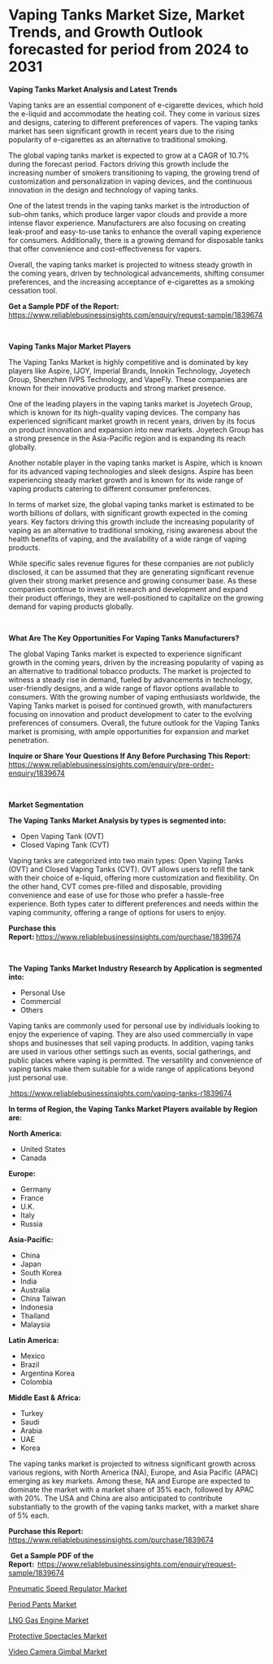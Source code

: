 <p><h1>Vaping Tanks Market Size, Market Trends, and Growth Outlook forecasted for period from 2024 to 2031</h1></p><p><strong>Vaping Tanks Market Analysis and Latest Trends</strong></p>
<p><p>Vaping tanks are an essential component of e-cigarette devices, which hold the e-liquid and accommodate the heating coil. They come in various sizes and designs, catering to different preferences of vapers. The vaping tanks market has seen significant growth in recent years due to the rising popularity of e-cigarettes as an alternative to traditional smoking. </p><p>The global vaping tanks market is expected to grow at a CAGR of 10.7% during the forecast period. Factors driving this growth include the increasing number of smokers transitioning to vaping, the growing trend of customization and personalization in vaping devices, and the continuous innovation in the design and technology of vaping tanks. </p><p>One of the latest trends in the vaping tanks market is the introduction of sub-ohm tanks, which produce larger vapor clouds and provide a more intense flavor experience. Manufacturers are also focusing on creating leak-proof and easy-to-use tanks to enhance the overall vaping experience for consumers. Additionally, there is a growing demand for disposable tanks that offer convenience and cost-effectiveness for vapers. </p><p>Overall, the vaping tanks market is projected to witness steady growth in the coming years, driven by technological advancements, shifting consumer preferences, and the increasing acceptance of e-cigarettes as a smoking cessation tool.</p></p>
<p><strong>Get a Sample PDF of the Report:&nbsp;</strong> <a href="https://www.reliablebusinessinsights.com/enquiry/request-sample/1839674">https://www.reliablebusinessinsights.com/enquiry/request-sample/1839674</a></p>
<p>&nbsp;</p>
<p><strong>Vaping Tanks Major Market Players</strong></p>
<p><p>The Vaping Tanks Market is highly competitive and is dominated by key players like Aspire, IJOY, Imperial Brands, Innokin Technology, Joyetech Group, Shenzhen IVPS Technology, and VapeFly. These companies are known for their innovative products and strong market presence.</p><p>One of the leading players in the vaping tanks market is Joyetech Group, which is known for its high-quality vaping devices. The company has experienced significant market growth in recent years, driven by its focus on product innovation and expansion into new markets. Joyetech Group has a strong presence in the Asia-Pacific region and is expanding its reach globally.</p><p>Another notable player in the vaping tanks market is Aspire, which is known for its advanced vaping technologies and sleek designs. Aspire has been experiencing steady market growth and is known for its wide range of vaping products catering to different consumer preferences.</p><p>In terms of market size, the global vaping tanks market is estimated to be worth billions of dollars, with significant growth expected in the coming years. Key factors driving this growth include the increasing popularity of vaping as an alternative to traditional smoking, rising awareness about the health benefits of vaping, and the availability of a wide range of vaping products.</p><p>While specific sales revenue figures for these companies are not publicly disclosed, it can be assumed that they are generating significant revenue given their strong market presence and growing consumer base. As these companies continue to invest in research and development and expand their product offerings, they are well-positioned to capitalize on the growing demand for vaping products globally.</p></p>
<p>&nbsp;</p>
<p><strong>What Are The Key Opportunities For Vaping Tanks Manufacturers?</strong></p>
<p><p>The global Vaping Tanks market is expected to experience significant growth in the coming years, driven by the increasing popularity of vaping as an alternative to traditional tobacco products. The market is projected to witness a steady rise in demand, fueled by advancements in technology, user-friendly designs, and a wide range of flavor options available to consumers. With the growing number of vaping enthusiasts worldwide, the Vaping Tanks market is poised for continued growth, with manufacturers focusing on innovation and product development to cater to the evolving preferences of consumers. Overall, the future outlook for the Vaping Tanks market is promising, with ample opportunities for expansion and market penetration.</p></p>
<p><strong>Inquire or Share Your Questions If Any Before Purchasing This Report:</strong> <a href="https://www.reliablebusinessinsights.com/enquiry/pre-order-enquiry/1839674">https://www.reliablebusinessinsights.com/enquiry/pre-order-enquiry/1839674</a></p>
<p>&nbsp;</p>
<p><strong>Market Segmentation</strong></p>
<p><strong>The Vaping Tanks Market Analysis by types is segmented into:</strong></p>
<p><ul><li>Open Vaping Tank (OVT)</li><li>Closed Vaping Tank (CVT)</li></ul></p>
<p><p>Vaping tanks are categorized into two main types: Open Vaping Tanks (OVT) and Closed Vaping Tanks (CVT). OVT allows users to refill the tank with their choice of e-liquid, offering more customization and flexibility. On the other hand, CVT comes pre-filled and disposable, providing convenience and ease of use for those who prefer a hassle-free experience. Both types cater to different preferences and needs within the vaping community, offering a range of options for users to enjoy.</p></p>
<p><strong>Purchase this Report:&nbsp;</strong><a href="https://www.reliablebusinessinsights.com/purchase/1839674">https://www.reliablebusinessinsights.com/purchase/1839674</a></p>
<p>&nbsp;</p>
<p><strong>The Vaping Tanks Market Industry Research by Application is segmented into:</strong></p>
<p><ul><li>Personal Use</li><li>Commercial</li><li>Others</li></ul></p>
<p><p>Vaping tanks are commonly used for personal use by individuals looking to enjoy the experience of vaping. They are also used commercially in vape shops and businesses that sell vaping products. In addition, vaping tanks are used in various other settings such as events, social gatherings, and public places where vaping is permitted. The versatility and convenience of vaping tanks make them suitable for a wide range of applications beyond just personal use.</p></p>
<p><a href="https://www.reliablebusinessinsights.com/vaping-tanks-r1839674">&nbsp;https://www.reliablebusinessinsights.com/vaping-tanks-r1839674</a></p>
<p><strong>In terms of Region, the Vaping Tanks Market Players available by Region are:</strong></p>
<p>
    <p> <strong> North America: </strong>
        <ul>
            <li>United States</li>
            <li>Canada</li>
        </ul>
        </p> 
    <p> <strong> Europe: </strong>
        <ul>
            <li>Germany</li>
            <li>France</li>
            <li>U.K.</li>
            <li>Italy</li>
            <li>Russia</li>
        </ul>
        </p> 
    <p> <strong> Asia-Pacific: </strong>
        <ul>
            <li>China</li>
            <li>Japan</li>
            <li>South Korea</li>
            <li>India</li>
            <li>Australia</li>
            <li>China Taiwan</li>
            <li>Indonesia</li>
            <li>Thailand</li>
            <li>Malaysia</li>
        </ul>
        </p> 
    <p> <strong> Latin America: </strong>
        <ul>
            <li>Mexico</li>
            <li>Brazil</li>
            <li>Argentina Korea</li>
            <li>Colombia</li>
        </ul>
        </p> 
    <p> <strong> Middle East & Africa: </strong>
        <ul>
            <li>Turkey</li>
            <li>Saudi</li>
            <li>Arabia</li>
            <li>UAE</li>
            <li>Korea</li>
        </ul>
    </p>
    </p>
<p><p>The vaping tanks market is projected to witness significant growth across various regions, with North America (NA), Europe, and Asia Pacific (APAC) emerging as key markets. Among these, NA and Europe are expected to dominate the market with a market share of 35% each, followed by APAC with 20%. The USA and China are also anticipated to contribute substantially to the growth of the vaping tanks market, with a market share of 5% each.</p></p>
<p><strong>Purchase this Report: </strong><a href="https://www.reliablebusinessinsights.com/purchase/1839674">https://www.reliablebusinessinsights.com/purchase/1839674</a></p>
<p>&nbsp;<strong>Get a Sample PDF of the Report:&nbsp;&nbsp;</strong><a href="https://www.reliablebusinessinsights.com/enquiry/request-sample/1839674">https://www.reliablebusinessinsights.com/enquiry/request-sample/1839674</a></p>
<p><strong></strong></p>
<p><p><a href="https://github.com/lbird53714/Market-Research-Report-List-5/blob/main/pneumatic-speed-regulator-market.md">Pneumatic Speed Regulator Market</a></p><p><a href="https://medium.com/@kimwalker1923/global-period-pants-market-analysis-trends-forecasts-and-growth-opportunities-2024-2031-in-2a92dd09f65d">Period Pants Market</a></p><p><a href="https://github.com/dringals/Market-Research-Report-List-5/blob/main/lng-gas-engine-market.md">LNG Gas Engine Market</a></p><p><a href="https://medium.com/@mayekuhic78/global-protective-spectacles-market-size-is-expected-to-reach-at-a-cagr-of-11-1-dd2e695ded14">Protective Spectacles Market</a></p><p><a href="https://medium.com/@daleaams71/global-video-camera-gimbal-market-size-and-market-trends-analysis-by-regional-outlook-competitive-f64285aaa4f3">Video Camera Gimbal Market</a></p></p>